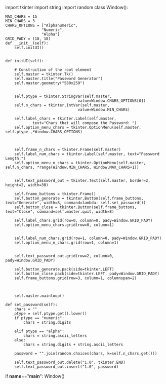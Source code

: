 import tkinter
import string
import random
class Window():

    MAX_CHARS = 15
    MIN_CHARS = 3
    CHARS_OPTIONS = ["Alphanumeric", 
                    "Numeric", 
                    "Alpha"]
    GRID_PADY = (18, 18)
    def __init__(self):
        self.initUI()
        
    
    def initUI(self):

        # Construction of the root element
        self.master = tkinter.Tk()
        self.master.title("Password Generator")
        self.master.geometry("580x250")
        
        
        self.ptype = tkinter.StringVar(self.master, 
                                    value=Window.CHARS_OPTIONS[0])
        self.n_chars = tkinter.IntVar(self.master, 
                                    value=Window.MIN_CHARS)
        
        self.label_chars = tkinter.Label(self.master, 
                text="Chars that will compose the Password: ")
        self.option_menu_chars = tkinter.OptionMenu(self.master, self.ptype ,*Window.CHARS_OPTIONS)
        
        

        self.frame_n_chars = tkinter.Frame(self.master) 
        self.label_num_chars = tkinter.Label(self.master, text="Password Length:")
        self.option_menu_n_chars = tkinter.OptionMenu(self.master, self.n_chars, *range(Window.MIN_CHARS, Window.MAX_CHARS+1))
        

        self.text_password_out = tkinter.Text(self.master, border=2, height=2, width=30)
        
        self.frame_buttons = tkinter.Frame()
        self.button_generate = tkinter.Button(self.frame_buttons, text="Generate", width=8, command=lambda: self.set_password())
        self.button_close = tkinter.Button(self.frame_buttons, text="Close", command=self.master.quit, width=8)

        self.label_chars.grid(row=0, column=0, pady=Window.GRID_PADY)
        self.option_menu_chars.grid(row=0, column=1)
        
        
        self.label_num_chars.grid(row=1, column=0, pady=Window.GRID_PADY)
        self.option_menu_n_chars.grid(row=1, column=1)
        

        self.text_password_out.grid(row=2, column=0, pady=Window.GRID_PADY)
        
        self.button_generate.pack(side=tkinter.LEFT)
        self.button_close.pack(side=tkinter.LEFT, pady=Window.GRID_PADY)
        self.frame_buttons.grid(row=3, column=1, columnspan=2)

        
               
        self.master.mainloop()

    def set_password(self):
        chars = ""
        ptype = self.ptype.get().lower()
        if ptype == "numeric":
            chars = string.digits

        elif ptype == "alpha":
            chars = string.ascii_letters
        else:
            chars = string.digits + string.ascii_letters   

        password = "".join(random.choices(chars, k=self.n_chars.get()))
        
        self.text_password_out.delete("1.0", tkinter.END)
        self.text_password_out.insert("1.0", password)

if __name__=="__main__":
    Window()
